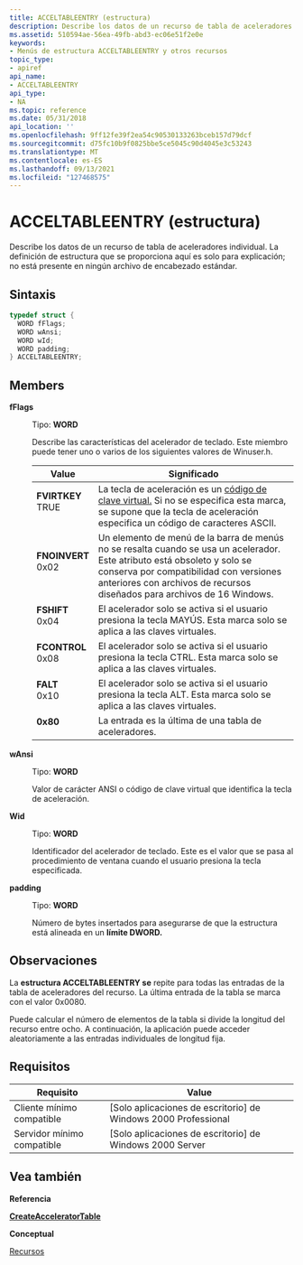 ```yaml
---
title: ACCELTABLEENTRY (estructura)
description: Describe los datos de un recurso de tabla de aceleradores individual. La definición de estructura que se proporciona aquí es solo para explicación; no está presente en ningún archivo de encabezado estándar.
ms.assetid: 510594ae-56ea-49fb-abd3-ec06e51f2e0e
keywords:
- Menús de estructura ACCELTABLEENTRY y otros recursos
topic_type:
- apiref
api_name:
- ACCELTABLEENTRY
api_type:
- NA
ms.topic: reference
ms.date: 05/31/2018
api_location: ''
ms.openlocfilehash: 9ff12fe39f2ea54c90530133263bceb157d79dcf
ms.sourcegitcommit: d75fc10b9f0825bbe5ce5045c90d4045e3c53243
ms.translationtype: MT
ms.contentlocale: es-ES
ms.lasthandoff: 09/13/2021
ms.locfileid: "127468575"
---
```

# <a name="acceltableentry-structure"></a>ACCELTABLEENTRY (estructura)

Describe los datos de un recurso de tabla de aceleradores individual. La definición de estructura que se proporciona aquí es solo para explicación; no está presente en ningún archivo de encabezado estándar.

## <a name="syntax"></a>Sintaxis


```C++
typedef struct {
  WORD fFlags;
  WORD wAnsi;
  WORD wId;
  WORD padding;
} ACCELTABLEENTRY;
```



## <a name="members"></a>Members

<dl> <dt>

**fFlags**
</dt> <dd>

Tipo: **WORD**

</dd> <dd>

Describe las características del acelerador de teclado. Este miembro puede tener uno o varios de los siguientes valores de Winuser.h.



| Value                                                                                                                                                                                                      | Significado                                                                                                                                                                                                         |
|------------------------------------------------------------------------------------------------------------------------------------------------------------------------------------------------------------|-----------------------------------------------------------------------------------------------------------------------------------------------------------------------------------------------------------------|
| <span id="FVIRTKEY"></span><span id="fvirtkey"></span><dl> <dt>**FVIRTKEY**</dt> <dt>TRUE</dt> </dl>    | La tecla de aceleración es un [código de clave virtual.](/windows/desktop/inputdev/virtual-key-codes) Si no se especifica esta marca, se supone que la tecla de aceleración especifica un código de caracteres ASCII. <br/>                          |
| <span id="FNOINVERT"></span><span id="fnoinvert"></span><dl> <dt>**FNOINVERT**</dt> <dt>0x02</dt> </dl> | Un elemento de menú de la barra de menús no se resalta cuando se usa un acelerador. Este atributo está obsoleto y solo se conserva por compatibilidad con versiones anteriores con archivos de recursos diseñados para archivos de 16 Windows.<br/> |
| <span id="FSHIFT"></span><span id="fshift"></span><dl> <dt>**FSHIFT**</dt> <dt>0x04</dt> </dl>          | El acelerador solo se activa si el usuario presiona la tecla MAYÚS. Esta marca solo se aplica a las claves virtuales. <br/>                                                                                        |
| <span id="FCONTROL"></span><span id="fcontrol"></span><dl> <dt>**FCONTROL**</dt> <dt>0x08</dt> </dl>    | El acelerador solo se activa si el usuario presiona la tecla CTRL. Esta marca solo se aplica a las claves virtuales. <br/>                                                                                         |
| <span id="FALT"></span><span id="falt"></span><dl> <dt>**FALT**</dt> <dt>0x10</dt> </dl>                | El acelerador solo se activa si el usuario presiona la tecla ALT. Esta marca solo se aplica a las claves virtuales. <br/>                                                                                          |
| <span id="0x80"></span><span id="0X80"></span><dl> <dt>**0x80**</dt> </dl>                                                                          | La entrada es la última de una tabla de aceleradores. <br/>                                                                                                                                                          |



 

</dd> <dt>

**wAnsi**
</dt> <dd>

Tipo: **WORD**

</dd> <dd>

Valor de carácter ANSI o código de clave virtual que identifica la tecla de aceleración.

</dd> <dt>

**Wid**
</dt> <dd>

Tipo: **WORD**

</dd> <dd>

Identificador del acelerador de teclado. Este es el valor que se pasa al procedimiento de ventana cuando el usuario presiona la tecla especificada.

</dd> <dt>

**padding**
</dt> <dd>

Tipo: **WORD**

</dd> <dd>

Número de bytes insertados para asegurarse de que la estructura está alineada en un **límite DWORD.**

</dd> </dl>

## <a name="remarks"></a>Observaciones

La **estructura ACCELTABLEENTRY se** repite para todas las entradas de la tabla de aceleradores del recurso. La última entrada de la tabla se marca con el valor 0x0080.

Puede calcular el número de elementos de la tabla si divide la longitud del recurso entre ocho. A continuación, la aplicación puede acceder aleatoriamente a las entradas individuales de longitud fija.

## <a name="requirements"></a>Requisitos



| Requisito | Value |
|-------------------------------------|------------------------------------------------------------|
| Cliente mínimo compatible<br/> | \[Solo aplicaciones de escritorio\] de Windows 2000 Professional<br/> |
| Servidor mínimo compatible<br/> | \[Solo aplicaciones de escritorio\] de Windows 2000 Server<br/>       |



## <a name="see-also"></a>Vea también

<dl> <dt>

**Referencia**
</dt> <dt>

[**CreateAcceleratorTable**](/windows/desktop/api/Winuser/nf-winuser-createacceleratortablea)
</dt> <dt>

**Conceptual**
</dt> <dt>

[Recursos](resources.md)
</dt> </dl>

 

